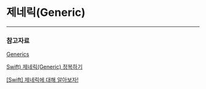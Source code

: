 # 제네릭(Generic)


---

### 참고자료

[Generics](https://docs.swift.org/swift-book/LanguageGuide/Generics.html)

[Swift) 제네릭(Generic) 정복하기](https://babbab2.tistory.com/136)

[[Swift] 제네릭에 대해 알아보자!](https://velog.io/@zooneon/Swift-제네릭에-대해-알아보자)
